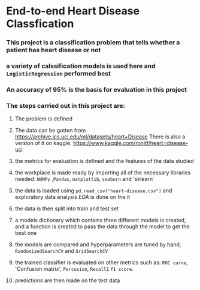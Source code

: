 # End-to-end  Heart Disease Classfication

### This project is a classification problem that tells whether a patient has heart disease or not

### a variety of calssification models is used here and `LogisticRegression` performed best

### An accuracy of 95% is the basis for evaluation in this project

### The steps carried out in this project are:

1. The problem is defined

2. The data can be gotten from https://archive.ics.uci.edu/ml/datasets/heart+Disease
There is also a version of it on kaggle. https://www.kaggle.com/ronitf/heart=disease-uci

3. the metrics for evaluation is defined and the features of the data studied

4. the workplace is made ready by importing all of the necessary libraries needed: `NUMPy` ,`Pandas`, `matplotlib`, 
   `seaborn` and 'sklearn` 

5. the data is loaded using `pd.read_csv("heart-disease.csv")` and exploratory data analysis _EDA_ is done on the it

6. the data is then split into train and test set 

7. a models dictionary which contains three different models is created, and a function is created to pass the data 
   through the model to get the best one
   
8. the models are compared and hyperparameters are tuned by hand, `RandomizedSearchCV` and `GridSearchCV`
   
9. the trained classifier is evaluated on other metrics such as: `ROC curve`, 'Confusion matrix', `Percusion`, `Recall1`
   `f1 score`. 
10. predictions are then made on the test data
